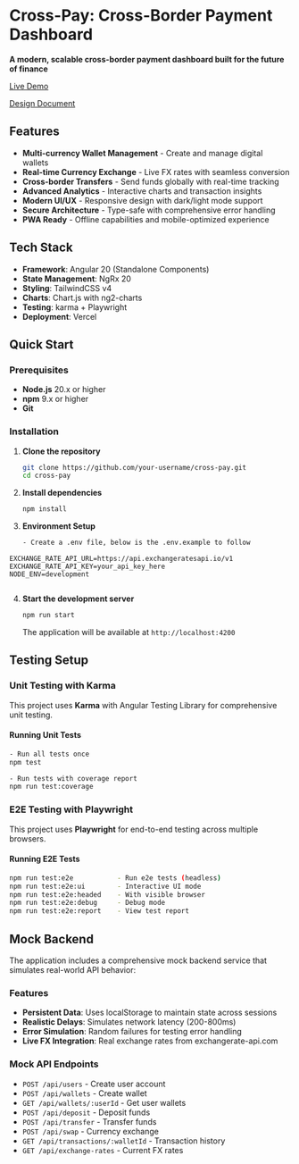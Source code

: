 # Cross-Pay: Cross-Border Payment Dashboard



**A modern, scalable cross-border payment dashboard built for the future of finance**

[Live Demo](https://cross-pay.vercel.app)

[Design Document](https://docs.google.com/document/d/1FLz-8zJkq0qL5yNAzAeMIbcFkRXWTZ89Yctb9K4w5XQ/edit?usp=sharing)


## Features

-  **Multi-currency Wallet Management** - Create and manage digital wallets
-  **Real-time Currency Exchange** - Live FX rates with seamless conversion
-  **Cross-border Transfers** - Send funds globally with real-time tracking
-  **Advanced Analytics** - Interactive charts and transaction insights
-  **Modern UI/UX** - Responsive design with dark/light mode support
-  **Secure Architecture** - Type-safe with comprehensive error handling
-  **PWA Ready** - Offline capabilities and mobile-optimized experience

## Tech Stack

- **Framework**: Angular 20 (Standalone Components)
- **State Management**: NgRx 20
- **Styling**: TailwindCSS v4
- **Charts**: Chart.js with ng2-charts
- **Testing**: karma + Playwright
- **Deployment**: Vercel

##  Quick Start

### Prerequisites

- **Node.js** 20.x or higher
- **npm** 9.x or higher
- **Git**

### Installation

1. **Clone the repository**
   ```bash
   git clone https://github.com/your-username/cross-pay.git
   cd cross-pay
   ```

2. **Install dependencies**
   ```bash
   npm install
   ```

3. **Environment Setup**
   ```bash
   - Create a .env file, below is the .env.example to follow
```
EXCHANGE_RATE_API_URL=https://api.exchangeratesapi.io/v1
EXCHANGE_RATE_API_KEY=your_api_key_here 
NODE_ENV=development
   
   ```

4. **Start the development server**
   ```bash
   npm run start
   ```

   The application will be available at `http://localhost:4200`


##  Testing Setup

### Unit Testing with Karma

This project uses **Karma** with Angular Testing Library for comprehensive unit testing.

#### Running Unit Tests

```bash
- Run all tests once
npm test

- Run tests with coverage report
npm run test:coverage
```




### E2E Testing with Playwright

This project uses **Playwright** for end-to-end testing across multiple browsers.


#### Running E2E Tests

```bash
npm run test:e2e           - Run e2e tests (headless)
npm run test:e2e:ui        - Interactive UI mode
npm run test:e2e:headed    - With visible browser
npm run test:e2e:debug     - Debug mode
npm run test:e2e:report    - View test report
```


##  Mock Backend

The application includes a comprehensive mock backend service that simulates real-world API behavior:

### Features

- **Persistent Data**: Uses localStorage to maintain state across sessions
- **Realistic Delays**: Simulates network latency (200-800ms)
- **Error Simulation**: Random failures for testing error handling
- **Live FX Integration**: Real exchange rates from exchangerate-api.com

### Mock API Endpoints

- `POST /api/users` - Create user account
- `POST /api/wallets` - Create wallet
- `GET /api/wallets/:userId` - Get user wallets
- `POST /api/deposit` - Deposit funds
- `POST /api/transfer` - Transfer funds
- `POST /api/swap` - Currency exchange
- `GET /api/transactions/:walletId` - Transaction history
- `GET /api/exchange-rates` - Current FX rates